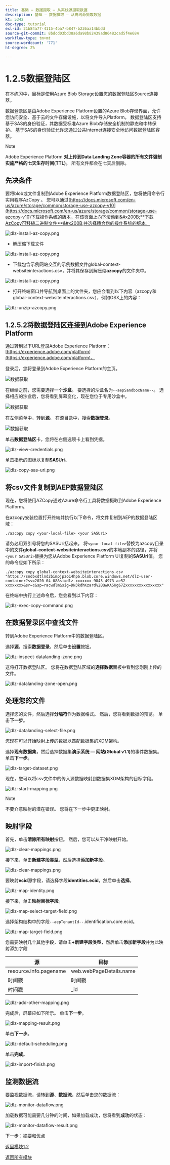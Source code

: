 ```yaml
---
title: 基础 — 数据摄取 — 从离线源摄取数据
description: 基础 — 数据摄取 — 从离线源摄取数据
kt: 5342
doc-type: tutorial
exl-id: 21b84a77-4115-4ba7-b847-b236aa14bbdd
source-git-commit: 8bdcd03bd38a6da98b82439ad86482cad5f4e684
workflow-type: tm+mt
source-wordcount: '771'
ht-degree: 2%

---
```


# 1.2.5数据登陆区

在本练习中，目标是使用Azure Blob Storage设置您的数据登陆区Source连接器。

数据登录区是由Adobe Experience Platform设置的Azure Blob存储界面，允许您访问安全、基于云的文件存储设施，以将文件导入Platform。 数据登陆区支持基于SAS的身份验证，其数据受标准Azure Blob存储安全机制的静态和中转保护。 基于SAS的身份验证允许您通过公共Internet连接安全地访问数据登陆区容器。

>[!NOTE]
>
> Adobe Experience Platform **对上传到Data Landing Zone容器的所有文件强制实施严格的七天生存时间(TTL)**。 所有文件都会在七天后删除。


## 先决条件

要将blob或文件复制到Adobe Experience Platform数据登陆区，您将使用命令行实用程序AzCopy 。 您可以通过[https://docs.microsoft.com/en-us/azure/storage/common/storage-use-azcopy-v10](https://docs.microsoft.com/en-us/azure/storage/common/storage-use-azcopy-v10)下载操作系统的版本，在该页面上向下滚动到&#x200B;**下载AzCopy可移植二进制文件**&#x200B;并选择适合您的操作系统的版本。

![dlz-install-az-copy.png](./images/dlzinstallazcopy.png)

- 解压缩下载文件

![dlz-install-az-copy.png](./images/dlz1.png)

- 下载包含示例网站交互的示例数据文件global-context-websiteinteractions.csv，并将其保存到解压缩&#x200B;**azcopy**&#x200B;的文件夹中。

![dlz-install-az-copy.png](./images/dlz2.png)

- 打开终端窗口并导航到桌面上的文件夹，您应会看到以下内容（azcopy和global-context-websiteinteractions.csv），例如OSX上的内容：

![dlz-unzip-azcopy.png](./images/dlzunzipazcopy.png)

## 1.2.5.2将数据登陆区连接到Adobe Experience Platform

通过转到以下URL登录Adobe Experience Platform： [https://experience.adobe.com/platform](https://experience.adobe.com/platform)。

登录后，您将登录到Adobe Experience Platform的主页。

![数据获取](./images/home.png)

在继续之前，您需要选择一个&#x200B;**沙盒**。 要选择的沙盒名为``--aepSandboxName--``。  选择相应的沙盒后，您将看到屏幕变化，现在您位于专用沙盒中。

![数据获取](./images/sb1.png)

在左侧菜单中，转到&#x200B;**源**。 在源目录中，搜索&#x200B;**数据登录**。

![数据获取](./images/sourcesdlz.png)

单击&#x200B;**数据登陆区**&#x200B;卡，您将在右侧选项卡上看到凭据。

![dlz-view-credentials.png](./images/dlzviewcredentials.png)

单击指示的图标以复制&#x200B;**SASUri**。

![dlz-copy-sas-uri.png](./images/dlzcopysasuri.png)

## 将csv文件复制到AEP数据登陆区

现在，您将使用AZCopy通过Azure命令行工具将数据摄取到Adobe Experience Platform。

在azcopy安装位置打开终端并执行以下命令，将文件复制到AEP的数据登陆区域：

``./azcopy copy <your-local-file> <your SASUri>``

请务必用双引号将您的SASUri括起来。 将`<your-local-file>`替换为azcopy目录中的文件&#x200B;**global-context-websiteinteractions.csv**&#x200B;的本地副本的路径，并将`<your SASUri>`替换为您从Adobe Experience Platform UI复制的&#x200B;**SASUri**&#x200B;值。 您的命令应如下所示：

```command
./azcopy copy global-context-websiteinteractions.csv "https://sndbxdtlnd2bimpjpzo14hp6.blob.core.windows.net/dlz-user-container?sv=2020-04-08&si=dlz-xxxxxxx-9843-4973-ae52-xxxxxxxx&sr=c&sp=racwdlm&sig=DN3kdhKzard%2BQwKASKg67Zxxxxxxxxxxxxxxxx"
```

在终端中执行上述命令后，您会看到以下内容：

![dlz-exec-copy-command.png](./images/dlzexeccopycommand.png)

## 在数据登录区中查找文件

转到Adobe Experience Platform中的数据登陆区。

选择&#x200B;**源**，搜索&#x200B;**数据登录**，然后单击&#x200B;**设置**&#x200B;按钮。

![dlz-inspect-datalanding-zone.png](./images/dlzinspectdatalandingzone.png)

这将打开数据登陆区。 您将在数据登陆区域的&#x200B;**选择数据**&#x200B;面板中看到您刚刚上传的文件。

![dlz-datalanding-zone-open.png](./images/dlzdatalandingzoneopen.png)

## 处理您的文件

选择您的文件，然后选择&#x200B;**分隔符**&#x200B;作为数据格式。 然后，您将看到数据的预览。 单击&#x200B;**下一步**。

![dlz-datalanding-select-file.png](./images/dlzdatalandingselectfile.png)

您现在可以开始映射上传的数据以匹配数据集的XDM架构。

选择&#x200B;**现有数据集**，然后选择数据集&#x200B;**演示系统 — 网站(Global v1.1)**&#x200B;的事件数据集。 单击&#x200B;**下一步**。

![dlz-target-dataset.png](./images/dlztargetdataset.png)

现在，您可以将csv文件中的传入源数据映射到数据集XDM架构的目标字段。

![dlz-start-mapping.png](./images/dlzstartmapping.png)

>[!NOTE]
>
> 不要介意映射的潜在错误。 您将在下一步中更正映射。

## 映射字段

首先，单击&#x200B;**清除所有映射**&#x200B;按钮。 然后，您可以从干净映射开始。

![dlz-clear-mappings.png](./images/mappings1.png)

接下来，单击&#x200B;**新建字段类型**，然后选择&#x200B;**添加新字段**。

![dlz-clear-mappings.png](./images/dlzclearmappings.png)

要映射&#x200B;**ecid**&#x200B;源字段，请选择字段&#x200B;**identities.ecid**，然后单击&#x200B;**选择**。

![dlz-map-identity.png](./images/dlzmapidentity.png)

接下来，单击&#x200B;**映射目标字段**。

![dlz-map-select-target-field.png](./images/dlzmapselecttargetfield.png)

选择架构结构中的字段``--aepTenantId--``.identification.core.ecid。

![dlz-map-target-field.png](./images/dlzmaptargetfield.png)

您需要映射几个其他字段，请单击&#x200B;**+新建字段类型**，然后单击&#x200B;**添加新字段**&#x200B;并为此映射添加字段

| 源 | 目标 |
|---|---|
| resource.info.pagename | web.webPageDetails.name |
| 时间戳 | 时间戳 |
| 时间戳 | _id |

![dlz-add-other-mapping.png](./images/dlzaddothermapping.png)

完成后，屏幕应如下所示。 单击&#x200B;**下一步**。

![dlz-mapping-result.png](./images/dlzmappingresult.png)

单击&#x200B;**下一步**。

![dlz-default-scheduling.png](./images/dlzdefaultscheduling.png)

单击&#x200B;**完成**。

![dlz-import-finish.png](./images/dlzimportfinish.png)

## 监测数据流

要监视数据流，请转到&#x200B;**源**、**数据流**，然后单击您的数据流：

![dlz-monitor-dataflow.png](./images/dlzmonitordataflow.png)

加载数据可能需要几分钟的时间，如果加载成功，您将看到&#x200B;**成功**&#x200B;的状态：

![dlz-monitor-dataflow-result.png](./images/dlzmonitordataflowresult.png)

下一步：[摘要和优点](./summary.md)

[返回模块1.2](./data-ingestion.md)

[返回所有模块](../../../overview.md)
